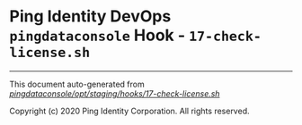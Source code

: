 
# Ping Identity DevOps `pingdataconsole` Hook - `17-check-license.sh`

---
This document auto-generated from _[pingdataconsole/opt/staging/hooks/17-check-license.sh](https://github.com/pingidentity/pingidentity-docker-builds/blob/master/pingdataconsole/opt/staging/hooks/17-check-license.sh)_

Copyright (c) 2020 Ping Identity Corporation. All rights reserved.

